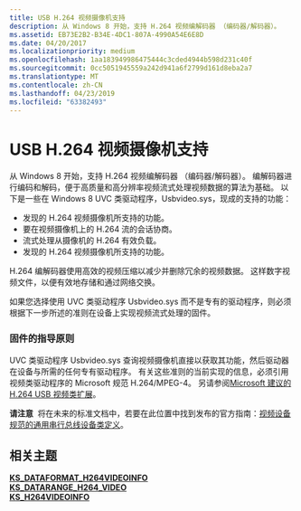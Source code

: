 ```yaml
---
title: USB H.264 视频摄像机支持
description: 从 Windows 8 开始，支持 H.264 视频编解码器 （编码器/解码器）。
ms.assetid: EB73E2B2-B34E-4DC1-807A-4990A54E6E8D
ms.date: 04/20/2017
ms.localizationpriority: medium
ms.openlocfilehash: 1aa183949986475444c3cded4944b598d231c40f
ms.sourcegitcommit: 0cc5051945559a242d941a6f2799d161d8eba2a7
ms.translationtype: MT
ms.contentlocale: zh-CN
ms.lasthandoff: 04/23/2019
ms.locfileid: "63382493"
---
```

# <a name="usb-h264-video-cameras-support"></a>USB H.264 视频摄像机支持


从 Windows 8 开始，支持 H.264 视频编解码器 （编码器/解码器）。 编解码器进行编码和解码，便于高质量和高分辨率视频流式处理视频数据的算法为基础。 以下是一些在 Windows 8 UVC 类驱动程序，Usbvideo.sys，现成的支持的功能：

-   发现的 H.264 视频摄像机所支持的功能。
-   要在视频摄像机上的 H.264 流的会话协商。
-   流式处理从摄像机的 H.264 有效负载。
-   发现的 H.264 视频摄像机所支持的功能。

H.264 编解码器使用高效的视频压缩以减少并删除冗余的视频数据。 这样数字视频文件，以便有效地存储和通过网络交换。

如果您选择使用 UVC 类驱动程序 Usbvideo.sys 而不是专有的驱动程序，则必须根据下一步所述的准则在设备上实现视频流式处理的固件。

### <a name="firmware-guidelines"></a>固件的指导原则

UVC 类驱动程序 Usbvideo.sys 查询视频摄像机直接以获取其功能，然后驱动器在设备与所需的任何专有驱动程序。 有关这些准则的当前实现的信息，必须引用视频类驱动程序的 Microsoft 规范 H.264/MPEG-4。 另请参阅[Microsoft 建议的 H.264 USB 视频类扩展](https://go.microsoft.com/fwlink/p/?LinkId=233063)。

**请注意**  将在未来的标准文档中，若要在此位置中找到发布的官方指南：[视频设备规范的通用串行总线设备类定义](https://go.microsoft.com/fwlink/p/?linkid=516989)。

 

## <a name="related-topics"></a>相关主题
[**KS\_DATAFORMAT\_H264VIDEOINFO**](https://msdn.microsoft.com/library/windows/hardware/hh463996)  
[**KS\_DATARANGE\_H264\_VIDEO**](https://msdn.microsoft.com/library/windows/hardware/hh464002)  
[**KS\_H264VIDEOINFO**](https://msdn.microsoft.com/library/windows/hardware/hh464008)  



